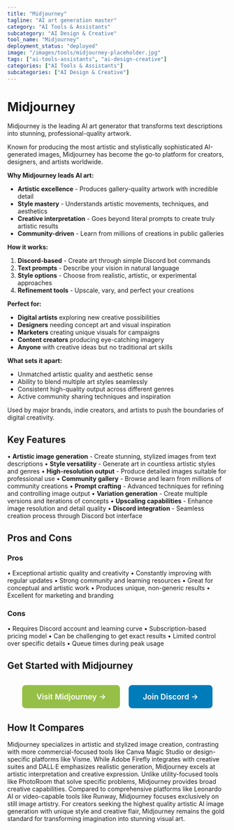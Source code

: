 ```yaml
---
title: "Midjourney"
tagline: "AI art generation master"
category: "AI Tools & Assistants"
subcategory: "AI Design & Creative"
tool_name: "Midjourney"
deployment_status: "deployed"
image: "/images/tools/midjourney-placeholder.jpg"
tags: ["ai-tools-assistants", "ai-design-creative"]
categories: ["AI Tools & Assistants"]
subcategories: ["AI Design & Creative"]
---
```


# Midjourney

Midjourney is the leading AI art generator that transforms text descriptions into stunning, professional-quality artwork.

Known for producing the most artistic and stylistically sophisticated AI-generated images, Midjourney has become the go-to platform for creators, designers, and artists worldwide.

**Why Midjourney leads AI art:**
- **Artistic excellence** - Produces gallery-quality artwork with incredible detail
- **Style mastery** - Understands artistic movements, techniques, and aesthetics
- **Creative interpretation** - Goes beyond literal prompts to create truly artistic results
- **Community-driven** - Learn from millions of creations in public galleries

**How it works:**
1. **Discord-based** - Create art through simple Discord bot commands
2. **Text prompts** - Describe your vision in natural language
3. **Style options** - Choose from realistic, artistic, or experimental approaches
4. **Refinement tools** - Upscale, vary, and perfect your creations

**Perfect for:**
- **Digital artists** exploring new creative possibilities
- **Designers** needing concept art and visual inspiration
- **Marketers** creating unique visuals for campaigns
- **Content creators** producing eye-catching imagery
- **Anyone** with creative ideas but no traditional art skills

**What sets it apart:**
- Unmatched artistic quality and aesthetic sense
- Ability to blend multiple art styles seamlessly
- Consistent high-quality output across different genres
- Active community sharing techniques and inspiration

Used by major brands, indie creators, and artists to push the boundaries of digital creativity.

## Key Features

• **Artistic image generation** - Create stunning, stylized images from text descriptions
• **Style versatility** - Generate art in countless artistic styles and genres
• **High-resolution output** - Produce detailed images suitable for professional use
• **Community gallery** - Browse and learn from millions of community creations
• **Prompt crafting** - Advanced techniques for refining and controlling image output
• **Variation generation** - Create multiple versions and iterations of concepts
• **Upscaling capabilities** - Enhance image resolution and detail quality
• **Discord integration** - Seamless creation process through Discord bot interface

## Pros and Cons

### Pros
• Exceptional artistic quality and creativity
• Constantly improving with regular updates
• Strong community and learning resources
• Great for conceptual and artistic work
• Produces unique, non-generic results
• Excellent for marketing and branding

### Cons
• Requires Discord account and learning curve
• Subscription-based pricing model
• Can be challenging to get exact results
• Limited control over specific details
• Queue times during peak usage

## Get Started with Midjourney

<div style="text-align: center; margin: 2rem 0;">
  <a href="https://www.midjourney.com" target="_blank" rel="noopener noreferrer" style="display: inline-block; background: #96BF47; color: white; padding: 1rem 2rem; text-decoration: none; border-radius: 8px; font-weight: 600; font-size: 1.1rem; margin-right: 1rem;">Visit Midjourney →</a>
  <a href="https://discord.gg/midjourney" target="_blank" rel="noopener noreferrer" style="display: inline-block; background: #007cba; color: white; padding: 1rem 2rem; text-decoration: none; border-radius: 8px; font-weight: 600; font-size: 1.1rem;">Join Discord →</a>
</div>

## How It Compares

Midjourney specializes in artistic and stylized image creation, contrasting with more commercial-focused tools like Canva Magic Studio or design-specific platforms like Visme. While Adobe Firefly integrates with creative suites and DALL·E emphasizes realistic generation, Midjourney excels at artistic interpretation and creative expression. Unlike utility-focused tools like PhotoRoom that solve specific problems, Midjourney provides broad creative capabilities. Compared to comprehensive platforms like Leonardo AI or video-capable tools like Runway, Midjourney focuses exclusively on still image artistry. For creators seeking the highest quality artistic AI image generation with unique style and creative flair, Midjourney remains the gold standard for transforming imagination into stunning visual art.
